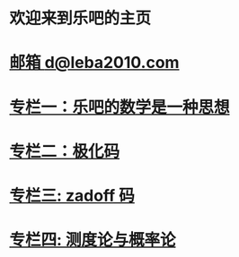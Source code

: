 # 欢迎来到乐吧的主页
# [邮箱 d@leba2010.com](myabout.html)
# [专栏一：乐吧的数学是一种思想](/python_teaching/index.html)
# [专栏二：极化码](/polar_code/index.html)
# [专栏三: zadoff 码](/zadoff/zadoff_fast_dft_algorithm_explain/zadoff_fast_dft_algorithm_explain.html)
# [专栏四: 测度论与概率论](/math/index.html)